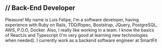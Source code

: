 ## // Back-End Developer

<p> Pleasure!
My name is Luis Felipe, I'm a software developer, having experience with Ruby on Rails, TDD/Rspec, Bootstrap, JQuery, PostgreSQL, AWS, P.O.O, Docker. Also, I really like working in a team.
I know the basics of ReactJs and Typescript (I'm very good at learning new technologies when needed). I currently work as a backend software engineer at SmartFit </p>
